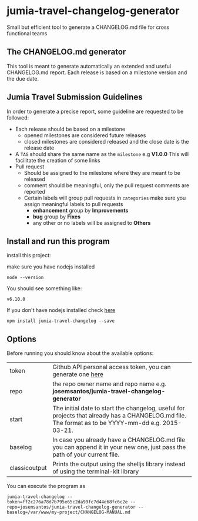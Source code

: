 # jumia-travel-changelog-generator
Small but efficient tool to generate a CHANGELOG.md file for cross functional teams

## The CHANGELOG.md generator
This tool is meant to generate automatically an extended and useful CHANGELOG.md report.
Each release is based on a milestone version and the due date.

## Jumia Travel Submission Guidelines
In order to generate a precise report, some guideline are requested to be followed:

- Each release should be based on a milestone
  - opened milestones are considered future releases
  - closed milestones are considered released and the close date is the release date
- A `TAG` should share the same name as the `milestone` e.g **V1.0.0** This will facilitate the creation of some links
- Pull request
  - Should be assigned to the milestone where they are meant to be released
  - comment should be meaningful, only the pull request comments are reported
  - Certain labels will group pull requests in `categories` make sure you assign meaningful labels to pull requests
    - **enhancement** group by **Improvements**
    - **bug** group by **Fixes**
    - any other or no labels will be assigned to **Others**

## Install and run this program

install this project:

make sure you have nodejs installed

~~~~
node --version
~~~~

You should see something like:

~~~~
v6.10.0
~~~~

If you don't have nodejs installed check [here](https://nodejs.org/en/download/)

~~~~
npm install jumia-travel-changelog --save
~~~~

## Options

Before running you should know about the available options:

<table>
    <tr>
        <td>token</td>
        <td>Github API personal access token, you can generate one <a target="_blank" href="https://github.com/settings/tokens/new">here</a></td>
    </tr>
    <tr>
        <td>repo</td>
        <td>the repo owner name and repo name e.g. <strong>josemsantos/jumia-travel-changelog-generator</strong></td>
    </tr>
    <tr>
        <td>start</td>
        <td>The initial date to start the changelog, useful for projects that already has a CHANGELOG.md file. The format as to be YYYY-mm-dd e.g. 2015-03-21.</td>
    </tr>
    <tr>
        <td>baselog</td>
        <td>In case you already have a CHANGELOG.md file you can append it in your new one, just pass the path of your current file.</td>
    </tr>
    <tr>
        <td>classicoutput</td>
        <td>Prints the output using the shelljs library instead of using the terminal-kit library</td>
    </tr>
</table>

You can execute the program as

~~~~
jumia-travel-changelog --token=ff2c276a78d7b795e65c2da99fc7d44e68fc6c2e --repo=josemsantos/jumia-travel-changelog-generator --baselog=/var/www/my-project/CHANGELOG-MANUAL.md
~~~~

